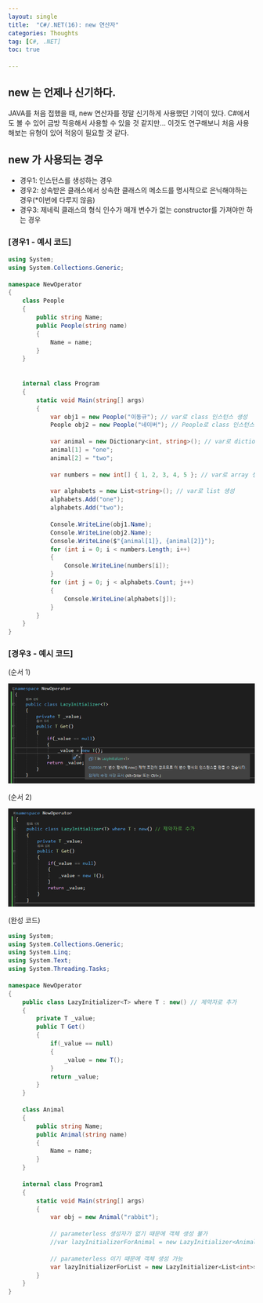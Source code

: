 ```yaml
---
layout: single
title:  "C#/.NET(16): new 연산자"
categories: Thoughts
tag: [C#, .NET]
toc: true 

---
```


## new 는 언제나 신기하다.

JAVA를 처음 접했을 때, new 연산자를 정말 신기하게 사용했던 기억이 있다.
C#에서도 볼 수 있어 금방 적응해서 사용할 수 있을 것 같지만...
이것도 연구해보니 처음 사용해보는 유형이 있어 적응이 필요할 것 같다. 



## new 가 사용되는 경우

- 경우1: 인스턴스를 생성하는 경우
- 경우2: 상속받은 클래스에서 상속한 클래스의 메소드를 명시적으로 은닉해야하는 경우(*이번에 다루지 않음)
- 경우3: 제네릭 클래스의 형식 인수가 매개 변수가 없는 constructor를 가져야만 하는 경우



### [경우1 - 예시 코드]

```c#
using System;
using System.Collections.Generic;

namespace NewOperator
{
	class People
	{
		public string Name;
		public People(string name)
		{
			Name = name;
		}
	}


	internal class Program
	{
		static void Main(string[] args)
		{
			var obj1 = new People("이동규"); // var로 class 인스턴스 생성
			People obj2 = new People("네이버"); // People로 class 인스턴스 생성

			var animal = new Dictionary<int, string>(); // var로 dictionary 인스턴스 생성
			animal[1] = "one";
			animal[2] = "two";

			var numbers = new int[] { 1, 2, 3, 4, 5 }; // var로 array 생성
			
			var alphabets = new List<string>(); // var로 list 생성
			alphabets.Add("one");
			alphabets.Add("two");

			Console.WriteLine(obj1.Name);
			Console.WriteLine(obj2.Name);
			Console.WriteLine($"{animal[1]}, {animal[2]}");
			for (int i = 0; i < numbers.Length; i++)
			{
				Console.WriteLine(numbers[i]);
			}
			for (int j = 0; j < alphabets.Count; j++)
			{
				Console.WriteLine(alphabets[j]);
			}
		}
	}
}
```





### [경우3 - 예시 코드]

(순서 1)

![image-20220702211842766](/assets/img/image-20220702211842766.png)



(순서 2)

![image-20220702213642406](/assets/img//image-20220702213642406.png)



(완성 코드)

```c#
using System;
using System.Collections.Generic;
using System.Linq;
using System.Text;
using System.Threading.Tasks;

namespace NewOperator
{
	public class LazyInitializer<T> where T : new() // 제약자로 추가
	{
		private T _value;
		public T Get()
		{
			if(_value == null)
			{
				_value = new T();
			}	
			return _value;
		}
	}

	class Animal
	{
		public string Name;
		public Animal(string name)
		{
			Name = name;
		}
	}

	internal class Program1
	{
		static void Main(string[] args)
		{
			var obj = new Animal("rabbit");

			// parameterless 생성자가 없기 때문에 객체 생성 불가
			//var lazyInitializerForAnimal = new LazyInitializer<Animal>();

			// parameterless 이기 때문에 객체 생성 가능
			var lazyInitializerForList = new LazyInitializer<List<int>>();
		}
	}
}
```

